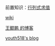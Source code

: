 前置知识：[行列式求值](https://en.wikipedia.org/wiki/Lindstr%C3%B6m%E2%80%93Gessel%E2%80%93Viennot_lemma)

[wiki](https://en.wikipedia.org/wiki/Lindstr%C3%B6m%E2%80%93Gessel%E2%80%93Viennot_lemma)

[王鲲鹏 的博客](https://www.luogu.com.cn/blog/Wankupi/LGV-lemma)

[youth518's blog](https://www.cnblogs.com/youth518/p/13806986.html)
